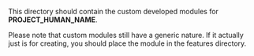 This directory should contain the custom developed modules for __PROJECT_HUMAN_NAME__.

Please note that custom modules still have a generic nature. If it actually just
is for creating, you should place the module in the features directory.  
